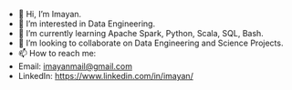 - 👋 Hi, I’m Imayan.
- 👀 I’m interested in Data Engineering.
- 🌱 I’m currently learning Apache Spark, Python, Scala, SQL, Bash.
- 💞️ I’m looking to collaborate on Data Engineering and Science Projects.
- 📫 How to reach me: 
- Email: imayanmail@gmail.com
- LinkedIn: https://www.linkedin.com/in/imayan/
